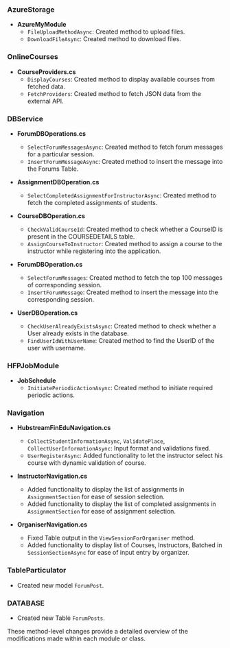 

### AzureStorage
- **AzureMyModule**
  - `FileUploadMethodAsync`: Created method to upload files.
  - `DownloadFileAsync`: Created method to download files.
### OnlineCourses
- **CourseProviders.cs**
  - `DisplayCourses`: Created method to display available courses from fetched data.
  - `FetchProviders`: Created method to fetch JSON data from the external API.
### DBService
- **ForumDBOperations.cs**
  - `SelectForumMessagesAsync`: Created method to fetch forum messages for a particular session.
  - `InsertForumMessageAsync`: Created method to insert the message into the Forums Table.
  
- **AssignmentDBOperation.cs**
  - `SelectCompletedAssignmentForInstructorAsync`: Created method to fetch the completed assignments of students.

- **CourseDBOperation.cs**
  - `CheckValidCourseId`: Created method to check whether a CourseID is present in the COURSEDETAILS table.
  - `AssignCourseToInstructor`: Created method to assign a course to the instructor while registering into the application.

- **ForumDBOperation.cs**
  - `SelectForumMessages`: Created method to fetch the top 100 messages of corresponding session.
  - `InsertForumMessage`: Created method to insert the message into the corresponding session.

- **UserDBOperation.cs**
  - `CheckUserAlreadyExistsAsync`: Created method to check whether a User already exists in the database.
  - `FindUserIdWithUserName`: Created method to find the UserID of the user with username.

### HFPJobModule
- **JobSchedule**
  - `InitiatePeriodicActionAsync`: Created method to initiate required periodic actions.

### Navigation
- **HubstreamFinEduNavigation.cs**
  - `CollectStudentInformationAsync`, `ValidatePlace`, `CollectUserInformationAsync`: Input format and validations fixed.
  - `UserRegisterAsync`: Added functionality to let the instructor select his course with dynamic validation of course.

- **InstructorNavigation.cs**
  - Added functionality to display the list of assignments in `AssignmentSection` for ease of session selection.
  - Added functionality to display the list of completed assignments in `AssignmentSection` for ease of assignment selection.

- **OrganiserNavigation.cs**
  - Fixed Table output in the `ViewSessionForOrganiser` method.
  - Added functionality to display list of Courses, Instructors, Batched in `SessionSectionAsync` for ease of input entry by organizer.

### TableParticulator
- Created new model `ForumPost`.

### DATABASE
- Created new Table `ForumPosts`.

These method-level changes provide a detailed overview of the modifications made within each module or class.
